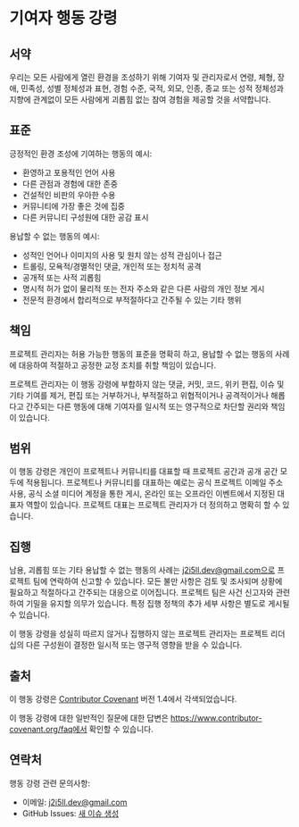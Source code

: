 # 기여자 행동 강령

## 서약

우리는 모든 사람에게 열린 환경을 조성하기 위해 기여자 및 관리자로서 연령, 체형, 장애, 민족성, 성별 정체성과 표현, 경험 수준, 국적, 외모, 인종, 종교 또는 성적 정체성과 지향에 관계없이 모든 사람에게 괴롭힘 없는 참여 경험을 제공할 것을 서약합니다.

## 표준

긍정적인 환경 조성에 기여하는 행동의 예시:

- 환영하고 포용적인 언어 사용
- 다른 관점과 경험에 대한 존중
- 건설적인 비판의 우아한 수용
- 커뮤니티에 가장 좋은 것에 집중
- 다른 커뮤니티 구성원에 대한 공감 표시

용납할 수 없는 행동의 예시:

- 성적인 언어나 이미지의 사용 및 원치 않는 성적 관심이나 접근
- 트롤링, 모욕적/경멸적인 댓글, 개인적 또는 정치적 공격
- 공개적 또는 사적 괴롭힘
- 명시적 허가 없이 물리적 또는 전자 주소와 같은 다른 사람의 개인 정보 게시
- 전문적 환경에서 합리적으로 부적절하다고 간주될 수 있는 기타 행위

## 책임

프로젝트 관리자는 허용 가능한 행동의 표준을 명확히 하고, 용납할 수 없는 행동의 사례에 대응하여 적절하고 공정한 교정 조치를 취할 책임이 있습니다.

프로젝트 관리자는 이 행동 강령에 부합하지 않는 댓글, 커밋, 코드, 위키 편집, 이슈 및 기타 기여를 제거, 편집 또는 거부하거나, 부적절하고 위협적이거나 공격적이거나 해롭다고 간주되는 다른 행동에 대해 기여자를 일시적 또는 영구적으로 차단할 권리와 책임이 있습니다.

## 범위

이 행동 강령은 개인이 프로젝트나 커뮤니티를 대표할 때 프로젝트 공간과 공개 공간 모두에 적용됩니다. 프로젝트나 커뮤니티를 대표하는 예로는 공식 프로젝트 이메일 주소 사용, 공식 소셜 미디어 계정을 통한 게시, 온라인 또는 오프라인 이벤트에서 지정된 대표자 역할이 있습니다. 프로젝트 대표는 프로젝트 관리자가 더 정의하고 명확히 할 수 있습니다.

## 집행

남용, 괴롭힘 또는 기타 용납할 수 없는 행동의 사례는 j2i5ll.dev@gmail.com으로 프로젝트 팀에 연락하여 신고할 수 있습니다. 모든 불만 사항은 검토 및 조사되며 상황에 필요하고 적절하다고 간주되는 대응으로 이어집니다. 프로젝트 팀은 사건 신고자와 관련하여 기밀을 유지할 의무가 있습니다. 특정 집행 정책의 추가 세부 사항은 별도로 게시될 수 있습니다.

이 행동 강령을 성실히 따르지 않거나 집행하지 않는 프로젝트 관리자는 프로젝트 리더십의 다른 구성원이 결정한 일시적 또는 영구적 영향을 받을 수 있습니다.

## 출처

이 행동 강령은 [Contributor Covenant][homepage] 버전 1.4에서 각색되었습니다.

[homepage]: https://www.contributor-covenant.org

이 행동 강령에 대한 일반적인 질문에 대한 답변은 https://www.contributor-covenant.org/faq에서 확인할 수 있습니다.

## 연락처

행동 강령 관련 문의사항:

- 이메일: j2i5ll.dev@gmail.com
- GitHub Issues: [새 이슈 생성](https://github.com/j2i5ll/hoyo-checkin/issues/new)

